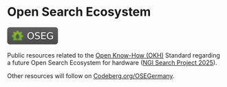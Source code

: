 # Open Search Ecosystem

[![In cooperation with Open Source Ecology Germany](
    https://raw.githubusercontent.com/osegermany/tiny-files/master/res/media/img/badge-oseg.svg)](
    https://www.ose-germany.de/die-bewegung/)

Public resources related to the [Open Know-How (OKH)][OKH] Standard
regarding a future Open Search Ecosystem for hardware ([NGI Search Project 2025]). 

Other resources will follow on [Codeberg.org/OSEGermany](https://codeberg.org/OSEGermany).

[OKH]: https://github.com/iop-alliance/OpenKnowHow
[NGI Search Project 2025]: https://www.ngisearch.eu/view/Events/OC5Searchers#HOSE

